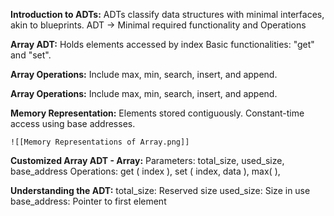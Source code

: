 

**Introduction to ADTs:**
	ADTs classify data structures with minimal interfaces, akin to blueprints.
	ADT -> Minimal required functionality and Operations

**Array ADT:**
	Holds elements accessed by index
	Basic functionalities: "get" and "set".

**Array Operations:**
	Include max, min, search, insert, and append.

**Array Operations:**
	Include max, min, search, insert, and append.

**Memory Representation:**
	Elements stored contiguously.
	Constant-time access using base addresses.
	
	![[Memory Representations of Array.png]]


**Customized Array ADT - Array:**
	Parameters: total_size, used_size, base_address
	Operations: get ( index ), set ( index, data ), max( ), 

**Understanding the ADT:**
	total_size: Reserved size
	used_size: Size in use
	base_address: Pointer to first element

